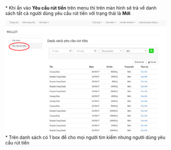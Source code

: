 \* Khi ấn vào **Yêu cầu rút tiền** trên menu thì trên màn hình sẽ trả về danh sách tất cả người dùng yêu cầu rút tiền với trạng thái là **Mới**

![](/assets/1.png)\* Trên danh sách có 1 box để cho mọi người tìm kiếm nhưng người dùng yêu cầu rút tiền 

